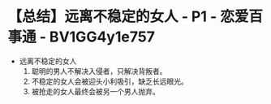 # 【总结】远离不稳定的女人 - P1 - 恋爱百事通 - BV1GG4y1e757

-   远离不稳定的女人
    1.  聪明的男人不解决入侵者，只解决背叛者。
    2.  不稳定的女人会被迎头小利吸引，缺乏长远眼光。
    3.  被抢走的女人最终会被另一个男人抛弃。
